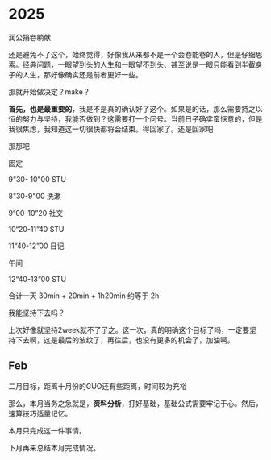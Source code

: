 # 2025

润公捐卷躺献

还是避免不了这个，始终觉得，好像我从来都不是一个会卷能卷的人，但是仔细思索。经典问题，一眼望到头的人生和一眼望不到头、甚至说是一眼只能看到半截身子的人生，那好像确实还是前者更好一些。

那就开始做决定？make？

**首先，也是最重要的**，我是不是真的确认好了这个。如果是的话，那么需要持之以恒的努力与坚持，我能否做到？这需要打一个问号。当前日子确实蛮惬意的，但是我很焦虑，我知道这一切很快都将会结束。得回家了。还是回家吧

那那吧

固定

9"30- 10"00    STU

8"30-9"00 洗漱

9“00-10”20      社交

10“20-11”40    STU

11“40-12”00    日记

午间

12“40-13“00    STU

合计一天 30min + 20min + 1h20min  约等于 2h

我能坚持下去吗？

上次好像就坚持2week就不了了之。这一次，真的明确这个目标了吗，一定要坚持下去啊，这是最后的波纹了，再往后，也没有更多的机会了，加油啊。

## Feb

二月目标，距离十月份的GUO还有些距离，时间较为充裕

那么，本月当务之急就是，**资料分析**，打好基础，基础公式需要牢记于心。然后，速算技巧适量记忆。

本月只完成这一件事情。

下月再来总结本月完成情况。
